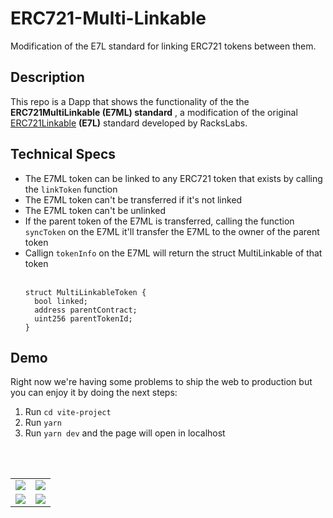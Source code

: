 # ERC721-Multi-Linkable
Modification of the E7L standard for linking ERC721 tokens between them. 

## Description

This repo is a Dapp that shows the functionality of the the <b>ERC721MultiLinkable (E7ML) standard</b> , a modification of the original [ERC721Linkable](https://github.com/Racks-Labs/ERC721-Linkable) <b>(E7L)</b> standard developed by RacksLabs.

## Technical Specs
<ul>
  <li>The E7ML token can be linked to any ERC721 token that exists by calling the <code>linkToken</code> function</li>  
  <li>The E7ML token can't be transferred if it's not linked</li>
  <li>The E7ML token can't be unlinked</li>
  <li>If the parent token of the E7ML is transferred, calling the function <code>syncToken</code> on the E7ML it'll transfer the E7ML to the owner of the parent token </li>
  <li>Callign <code>tokenInfo</code> on the E7ML will return the struct MultiLinkable of that token</li>
<br>
  
```solidity
struct MultiLinkableToken {
  bool linked;
  address parentContract;
  uint256 parentTokenId;
}
```

  
</ul>


## Demo

Right now we're having some problems to ship the web to production but you can enjoy it by doing the next steps:
<ol>
  <li>Run <code>cd vite-project</code></li>
  <li>Run <code>yarn</code></li>  
  <li>Run <code>yarn dev</code> and the page will open in localhost</li>
</ol>
<br><br>
<table>
  <tr>
    <td><img src="https://user-images.githubusercontent.com/90318659/217578651-53f78705-82d2-4219-a50a-f8b98204ac1c.png"/></td>
    <td><img src="https://user-images.githubusercontent.com/90318659/217578709-91da57a7-bc3a-41ab-b524-3b2f640d3d38.png"/></td>
  </tr>
  <tr>
    <td><img src="https://user-images.githubusercontent.com/90318659/217578740-c424ea07-d8ee-42af-a6d7-a83aa68a4b19.png"/></td>
    <td><img src="https://user-images.githubusercontent.com/90318659/217578770-29c71fe4-15bf-4a41-9e41-9fff9c972fa0.png"/></td>
  </tr>
</table>
